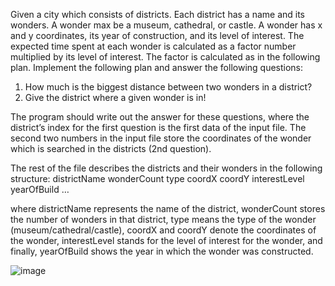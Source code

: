 Given a city which consists of districts. Each district has a name and its wonders. A wonder max be a museum, cathedral, or castle. A wonder has x and y coordinates, its year of construction, and its level of interest. The expected time spent at each wonder is calculated as a factor number multiplied by its level of interest. 
The factor is calculated as in the following plan. Implement the following plan and answer the following questions: 
1. How much is the biggest distance between two wonders in a district? 
2. Give the district where a given wonder is in!
   
The program should write out the answer for these questions, where the district’s index for the first question is the first data of the input file. The second two numbers in the input file store the coordinates of the wonder which is searched in the districts (2nd question).

The rest of the file describes the districts and their wonders in the following structure:
districtName wonderCount 
type coordX coordY interestLevel yearOfBuild 
…

where districtName represents the name of the district, wonderCount stores the number of wonders in that district, type means the type of the wonder (museum/cathedral/castle), coordX and coordY denote the coordinates of the wonder, interestLevel stands for the level of interest for the wonder, and finally, yearOfBuild shows the year in which the wonder was constructed.

![image](https://github.com/user-attachments/assets/abb81925-b530-40e4-b33b-b86472bad601)

